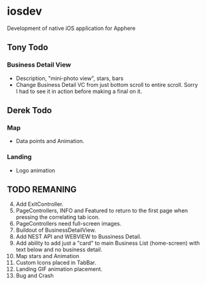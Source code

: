 # iosdev
Development of native iOS application for Apphere

## Tony Todo
### Business Detail View
* Description, "mini-photo view", stars, bars
* Change Business Detail VC from just bottom scroll to entire scroll. Sorry I had to see it in action before making a final on it. 

## Derek Todo

### Map

* Data points and Animation.

### Landing
* Logo animation 

## TODO REMANING

4. Add ExitController.
5. PageControllers, INFO and Featured to return to the first page when pressing the correlating tab icon.
6. PageControllers need full-screen images.
7. Buildout of BusinessDetailView.
8. Add NEST API and WEBVIEW to Bussiness Detail.
9. Add ability to add just a "card" to main Business List (home-screen) with text below and no business detail.
10. Map stars and Animation
11. Custom Icons placed in TabBar.
12. Landing GIF animation placement.
13. Bug and Crash

